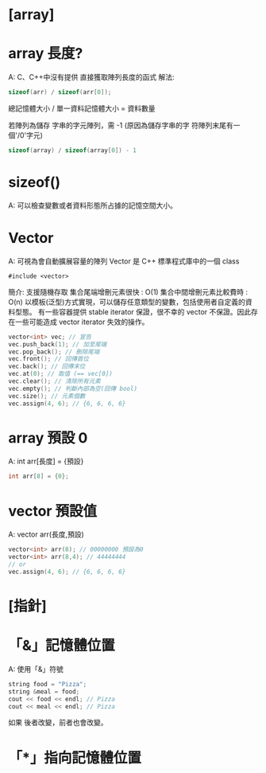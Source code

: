 # [array]

# array 長度?
A:
C、C++中沒有提供 直接獲取陣列長度的函式
解法:
```cpp
sizeof(arr) / sizeof(arr[0]);
```
總記憶體大小 / 單一資料記憶體大小 = 資料數量

若陣列為儲存 字串的字元陣列，需 -1 (原因為儲存字串的字 符陣列末尾有一個'/0'字元)
```cpp
sizeof(array) / sizeof(array[0]) - 1
```

# sizeof()
A:
可以檢查變數或者資料形態所占據的記憶空間大小。

# Vector
A:
可視為會自動擴展容量的陣列
Vector 是 C++ 標準程式庫中的一個 class
```ccp
#include <vector>
```
簡介:
    支援隨機存取
    集合尾端增刪元素很快 : O(1)
    集合中間增刪元素比較費時 : O(n)
    以模板(泛型)方式實現，可以儲存任意類型的變數，包括使用者自定義的資料型態。
    有一些容器提供 stable iterator 保證，很不幸的 vector 不保證。因此存在一些可能造成 vector iterator 失效的操作。

```cpp
vector<int> vec; // 宣告
vec.push_back(1); // 加至尾端
vec.pop_back(); // 刪除尾端
vec.front(); // 回傳首位
vec.back(); // 回傳末位
vec.at(0); // 取值 (== vec[0])
vec.clear(); // 清除所有元素
vec.empty(); // 判斷內部為空(回傳 bool)
vec.size(); // 元素個數
vec.assign(4, 6); // {6, 6, 6, 6}
```

# array 預設 0
A:
int arr[長度]  = {預設}
```cpp
int arr[8] = {0};
```

# vector 預設值
A:
vector<int> arr(長度,預設)

```cpp
vector<int> arr(8); // 00000000 預設為0
vector<int> arr(8,4); // 44444444
// or
vec.assign(4, 6); // {6, 6, 6, 6}
```

# [指針]

# 「&」記憶體位置
A:
使用「&」符號
```cpp
string food = "Pizza";
string &meal = food;
cout << food << endl; // Pizza
cout << meal << endl; // Pizza
```
如果 後者改變，前者也會改變。

# 「*」指向記憶體位置